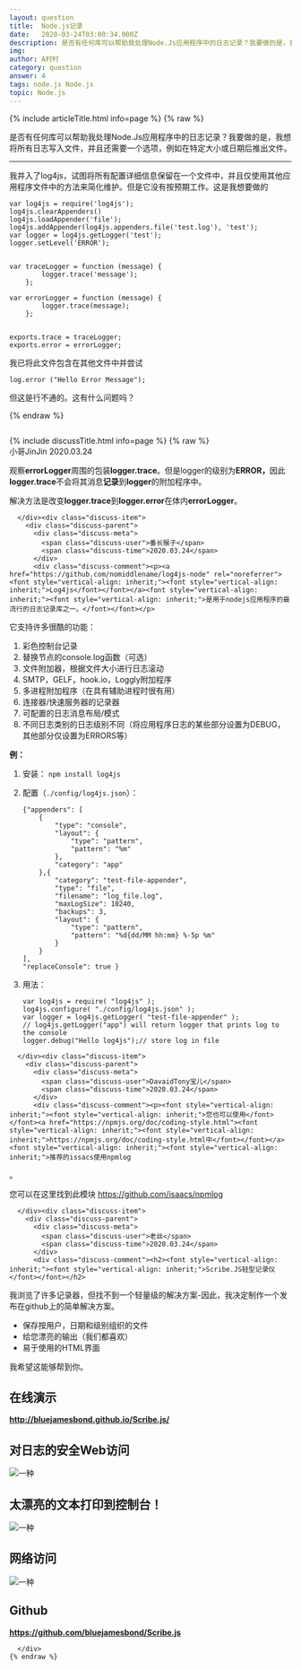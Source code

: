 ```yaml
---
layout: question
title:  Node.js记录
date:   2020-03-24T03:00:34.000Z
description: 是否有任何库可以帮助我处理Node.Js应用程序中的日志记录？我要做的是，我想将所有日志写入文件，并且还需要一个选项，例如在特定大小或日期后推出文件。...
img: 
author: A村村
category: question
answer: 4
tags: node.js Node.js
topic: Node.js
---
```

<div class="article-root">
  <div class="article">
    {% include articleTitle.html info=page %}
    {% raw %}
    <div class="article-content"><p><font style="vertical-align: inherit;"><font style="vertical-align: inherit;">是否有任何库可以帮助我处理Node.Js应用程序中的日志记录？</font><font style="vertical-align: inherit;">我要做的是，我想将所有日志写入文件，并且还需要一个选项，例如在特定大小或日期后推出文件。</font></font></p>

<hr>

<p><font style="vertical-align: inherit;"><font style="vertical-align: inherit;">我并入了log4js，试图将所有配置详细信息保留在一个文件中，并且仅使用其他应用程序文件中的方法来简化维护。</font><font style="vertical-align: inherit;">但是它没有按预期工作。</font><font style="vertical-align: inherit;">这是我想要做的</font></font></p>

<pre><code>var log4js = require('log4js'); <font></font>
log4js.clearAppenders()<font></font>
log4js.loadAppender('file');<font></font>
log4js.addAppender(log4js.appenders.file('test.log'), 'test');<font></font>
var logger = log4js.getLogger('test');<font></font>
logger.setLevel('ERROR');<font></font>
<font></font>
<font></font>
var traceLogger = function (message) {<font></font>
        logger.trace('message');<font></font>
    };<font></font>
<font></font>
var errorLogger = function (message) {<font></font>
        logger.trace(message);<font></font>
    };<font></font>
<font></font>
<font></font>
exports.trace = traceLogger;<font></font>
exports.error = errorLogger;<font></font>
</code></pre>

<p><font style="vertical-align: inherit;"><font style="vertical-align: inherit;">我已将此文件包含在其他文件中并尝试</font></font></p>

<pre><code>log.error ("Hello Error Message");
</code></pre>

<p><font style="vertical-align: inherit;"><font style="vertical-align: inherit;">但这是行不通的。</font><font style="vertical-align: inherit;">这有什么问题吗？</font></font></p></div>
    {% endraw %}
  </div>
  <p style="height: 0;width:0;overflow: hidden;"> 第3265篇《Node.js记录》来自Winter(https://github.com/aiyld/aiyld.github.io)的站点</p>
  <div class="discuss-wrapper">
    {% include discussTitle.html info=page %}
    {% raw %}
    <div class="discuss-item">
        <div class="discuss-parent">
          <div class="discuss-meta">
            <span class="discuss-user">小哥JinJin</span>
            <span class="discuss-time">2020.03.24</span>
          </div>
          <div class="discuss-comment"><p><font style="vertical-align: inherit;"><font style="vertical-align: inherit;">观察</font></font><strong><font style="vertical-align: inherit;"><font style="vertical-align: inherit;">errorLogger</font></font></strong><font style="vertical-align: inherit;"><font style="vertical-align: inherit;">周围的包装</font></font><strong><font style="vertical-align: inherit;"><font style="vertical-align: inherit;">logger.trace</font></font></strong><font style="vertical-align: inherit;"><font style="vertical-align: inherit;">。</font><font style="vertical-align: inherit;">但是logger的级别为</font></font><strong><font style="vertical-align: inherit;"><font style="vertical-align: inherit;">ERROR，</font></font></strong><font style="vertical-align: inherit;"><font style="vertical-align: inherit;">因此</font></font><strong><font style="vertical-align: inherit;"><font style="vertical-align: inherit;">logger.trace</font></font></strong><font style="vertical-align: inherit;"><font style="vertical-align: inherit;">不会将其消息</font></font><strong><font style="vertical-align: inherit;"><font style="vertical-align: inherit;">记录</font></font></strong><font style="vertical-align: inherit;"><font style="vertical-align: inherit;">到</font><strong><font style="vertical-align: inherit;">logger</font></strong><font style="vertical-align: inherit;">的附加程序中。</font></font></p>

<p><font style="vertical-align: inherit;"><font style="vertical-align: inherit;">解决方法是改变</font></font><strong><font style="vertical-align: inherit;"><font style="vertical-align: inherit;">logger.trace</font></font></strong><font style="vertical-align: inherit;"><font style="vertical-align: inherit;">到</font></font><strong><font style="vertical-align: inherit;"><font style="vertical-align: inherit;">logger.error</font></font></strong><font style="vertical-align: inherit;"><font style="vertical-align: inherit;">在体内</font></font><strong><font style="vertical-align: inherit;"><font style="vertical-align: inherit;">errorLogger</font></font></strong><font style="vertical-align: inherit;"><font style="vertical-align: inherit;">。</font></font></p></div>
        </div>
        
      </div><div class="discuss-item">
        <div class="discuss-parent">
          <div class="discuss-meta">
            <span class="discuss-user">番长猴子</span>
            <span class="discuss-time">2020.03.24</span>
          </div>
          <div class="discuss-comment"><p><a href="https://github.com/nomiddlename/log4js-node" rel="noreferrer"><font style="vertical-align: inherit;"><font style="vertical-align: inherit;">Log4js</font></font></a><font style="vertical-align: inherit;"><font style="vertical-align: inherit;">是用于nodejs应用程序的最流行的日志记录库之一。</font></font></p>

<p><font style="vertical-align: inherit;"><font style="vertical-align: inherit;">它支持许多很酷的功能：</font></font></p>

<ol>
<li><font style="vertical-align: inherit;"><font style="vertical-align: inherit;">彩色控制台记录</font></font></li>
<li><font style="vertical-align: inherit;"><font style="vertical-align: inherit;">替换节点的console.log函数（可选）</font></font></li>
<li><font style="vertical-align: inherit;"><font style="vertical-align: inherit;">文件附加器，根据文件大小进行日志滚动</font></font></li>
<li><font style="vertical-align: inherit;"><font style="vertical-align: inherit;">SMTP，GELF，hook.io，Loggly附加程序</font></font></li>
<li><font style="vertical-align: inherit;"><font style="vertical-align: inherit;">多进程附加程序（在具有辅助进程时很有用）</font></font></li>
<li><font style="vertical-align: inherit;"><font style="vertical-align: inherit;">连接器/快速服务器的记录器</font></font></li>
<li><font style="vertical-align: inherit;"><font style="vertical-align: inherit;">可配置的日志消息布局/模式</font></font></li>
<li><font style="vertical-align: inherit;"><font style="vertical-align: inherit;">不同日志类别的日志级别不同（将应用程序日志的某些部分设置为DEBUG，其他部分仅设置为ERRORS等）</font></font></li>
</ol>

<p><strong><font style="vertical-align: inherit;"><font style="vertical-align: inherit;">例：</font></font></strong></p>

<ol>
<li><p><font style="vertical-align: inherit;"><font style="vertical-align: inherit;">安装： </font></font><code>npm install log4js</code></p></li>
<li><p><font style="vertical-align: inherit;"><font style="vertical-align: inherit;">配置（</font></font><code>./config/log4js.json</code><font style="vertical-align: inherit;"><font style="vertical-align: inherit;">）：</font></font></p>

<pre><code>{"appenders": [<font></font>
    {<font></font>
        "type": "console",<font></font>
        "layout": {<font></font>
            "type": "pattern",<font></font>
            "pattern": "%m"<font></font>
        },<font></font>
        "category": "app"<font></font>
    },{<font></font>
        "category": "test-file-appender",<font></font>
        "type": "file",<font></font>
        "filename": "log_file.log",<font></font>
        "maxLogSize": 10240,<font></font>
        "backups": 3,<font></font>
        "layout": {<font></font>
            "type": "pattern",<font></font>
            "pattern": "%d{dd/MM hh:mm} %-5p %m"<font></font>
        }<font></font>
    }<font></font>
],<font></font>
"replaceConsole": true }<font></font>
</code></pre></li>
<li><p><font style="vertical-align: inherit;"><font style="vertical-align: inherit;">用法：  </font></font></p>

<pre><code>var log4js = require( "log4js" );<font></font>
log4js.configure( "./config/log4js.json" );<font></font>
var logger = log4js.getLogger( "test-file-appender" );<font></font>
// log4js.getLogger("app") will return logger that prints log to the console<font></font>
logger.debug("Hello log4js");// store log in file<font></font>
</code></pre></li>
</ol></div>
        </div>
        
      </div><div class="discuss-item">
        <div class="discuss-parent">
          <div class="discuss-meta">
            <span class="discuss-user">DavaidTony宝儿</span>
            <span class="discuss-time">2020.03.24</span>
          </div>
          <div class="discuss-comment"><p><font style="vertical-align: inherit;"><font style="vertical-align: inherit;">您也可以使用</font></font><a href="https://npmjs.org/doc/coding-style.html"><font style="vertical-align: inherit;"><font style="vertical-align: inherit;">https://npmjs.org/doc/coding-style.html中</font></font></a><font style="vertical-align: inherit;"><font style="vertical-align: inherit;">推荐的issacs使用npmlog 
 </font><font style="vertical-align: inherit;">。</font></font></p>

<p><font style="vertical-align: inherit;"><font style="vertical-align: inherit;">您可以在这里找到此模块 
 </font></font><a href="https://github.com/isaacs/npmlog"><font style="vertical-align: inherit;"><font style="vertical-align: inherit;">https://github.com/isaacs/npmlog</font></font></a></p></div>
        </div>
        
      </div><div class="discuss-item">
        <div class="discuss-parent">
          <div class="discuss-meta">
            <span class="discuss-user">老丝</span>
            <span class="discuss-time">2020.03.24</span>
          </div>
          <div class="discuss-comment"><h2><font style="vertical-align: inherit;"><font style="vertical-align: inherit;">Scribe.JS轻型记录仪</font></font></h2>

<p><font style="vertical-align: inherit;"><font style="vertical-align: inherit;">我浏览了许多记录器，但找不到一个轻量级的解决方案-因此，我决定制作一个发布在github上的简单解决方案。</font></font></p>

<ul>
<li><font style="vertical-align: inherit;"><font style="vertical-align: inherit;">保存按用户，日期和级别组织的文件</font></font></li>
<li><font style="vertical-align: inherit;"><font style="vertical-align: inherit;">给您漂亮的输出（我们都喜欢）</font></font></li>
<li><font style="vertical-align: inherit;"><font style="vertical-align: inherit;">易于使用的HTML界面</font></font></li>
</ul>

<p><font style="vertical-align: inherit;"><font style="vertical-align: inherit;">我希望这能够帮到你。</font></font></p>

<h2><font style="vertical-align: inherit;"><font style="vertical-align: inherit;">在线演示</font></font></h2>

<p><strong><a href="http://bluejamesbond.github.io/Scribe.js/" rel="noreferrer"><font style="vertical-align: inherit;"><font style="vertical-align: inherit;">http://bluejamesbond.github.io/Scribe.js/</font></font></a></strong></p>

<h2><font style="vertical-align: inherit;"><font style="vertical-align: inherit;">对日志的安全Web访问</font></font></h2>

<p><img src="https://i.imgur.com/gcdD5FD.gif" alt="一种"></p>

<h2><font style="vertical-align: inherit;"><font style="vertical-align: inherit;">太漂亮的文本打印到控制台！</font></font></h2>

<p><img src="https://raw.githubusercontent.com/bluejamesbond/Scribe.js/dev/screenshots/console-0.png" alt="一种"></p>

<h2><font style="vertical-align: inherit;"><font style="vertical-align: inherit;">网络访问</font></font></h2>

<p><img src="https://www.dropbox.com/s/pgjd6eu692fen8y/Screenshot%202016-04-10%2019.52.57.png?dl=1" alt="一种"></p>

<h2><font style="vertical-align: inherit;"><font style="vertical-align: inherit;">Github</font></font></h2>

<p><strong><a href="https://github.com/bluejamesbond/Scribe.js" rel="noreferrer"><font style="vertical-align: inherit;"><font style="vertical-align: inherit;">https://github.com/bluejamesbond/Scribe.js</font></font></a></strong></p></div>
        </div>
        
      </div>
    {% endraw %}
  </div>
<div>
